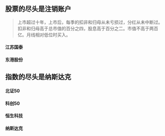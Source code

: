 ## 股票的尽头是注销账户
> 上市超过十年，上市后，每季的扣非和归母从未亏损过，分红从未中断过。扣非和归母高于总市值的百分之四，股息高于百分之二。市值不高于两百亿。月线相对低位时买入。
#### 江苏国泰
#### 东港股份

## 指数的尽头是纳斯达克
#### 北证50
#### 科创50
#### 恒生科技
#### 纳斯达克
